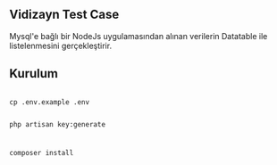 ## Vidizayn Test Case

Mysql'e bağlı bir NodeJs uygulamasından alınan verilerin Datatable ile listelenmesini gerçekleştirir.

## Kurulum


<div class="snippet-clipboard-content notranslate position-relative overflow-auto">
<pre class="notranslate" style="position: relative;">
<code>
cp .env.example .env

php artisan key:generate

composer install

</code>
</pre>
</div>
